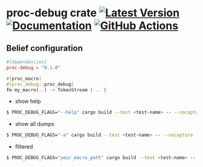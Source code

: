 # proc-debug crate [![Latest Version]][crates.io] [![Documentation]][docs.rs] [![GitHub Actions]][actions]

[Latest Version]: https://img.shields.io/crates/v/proc-debug.svg
[crates.io]: https://crates.io/crates/proc-debug
[Documentation]: https://img.shields.io/docsrs/proc-debug
[docs.rs]: https://docs.rs/proc-debug/latest/proc-debug/
[GitHub Actions]: https://github.com/yasuo-ozu/proc-debug/actions/workflows/rust.yml/badge.svg
[actions]: https://github.com/yasuo-ozu/proc-debug/actions/workflows/rust.yml

## Belief configuration

```Cargo.toml
#[dependencies]
proc-debug = "0.1.0"
```

```lib.rs ignore
#[proc_macro]
#[proc_debug::proc_debug]
fn my_macro(..) -> TokenStream { .. }
```

- show help

```bash
$ PROC_DEBUG_FLAGS="--help" cargo build --test <test-name> -- --nocapture
```

- show all dumps

```bash
$ PROC_DEBUG_FLAGS="-a" cargo build --test <test-name> -- --nocapture
```

- filtered

```bash
$ PROC_DEBUG_FLAGS="your_macro_path" cargo build --test <test-name> -- --nocapture
```
